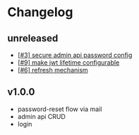 # Changelog
## unreleased
- [[#3] secure admin api password config](https://github.com/leberKleber/simple-jwt-provider/issues/10)
- [[#9] make jwt lifetime configurable](https://github.com/leberKleber/simple-jwt-provider/issues/9)
- [[#6] refresh mechanism](https://github.com/leberKleber/simple-jwt-provider/issues/6)
## v1.0.0
- password-reset flow via mail
- admin api CRUD
- login